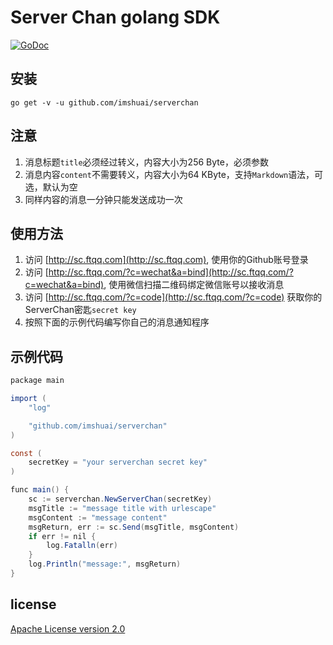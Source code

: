 # Server Chan golang SDK

[![GoDoc](https://godoc.org/github.com/imshuai/serverchan?status.svg)](https://godoc.org/github.com/imshuai/serverchan)
## 安装

`go get -v -u github.com/imshuai/serverchan`

## 注意

1.  消息标题`title`必须经过转义，内容大小为256 Byte，必须参数
2.  消息内容`content`不需要转义，内容大小为64 KByte，支持`Markdown`语法，可选，默认为空
3.  同样内容的消息一分钟只能发送成功一次

## 使用方法
1. 访问 [http://sc.ftqq.com](http://sc.ftqq.com), 使用你的Github账号登录
2. 访问 [http://sc.ftqq.com/?c=wechat&a=bind](http://sc.ftqq.com/?c=wechat&a=bind), 使用微信扫描二维码绑定微信账号以接收消息
3. 访问 [http://sc.ftqq.com/?c=code](http://sc.ftqq.com/?c=code) 获取你的ServerChan密匙`secret key`
4. 按照下面的示例代码编写你自己的消息通知程序

## 示例代码
```c#
package main

import (
	"log"

	"github.com/imshuai/serverchan"
)

const (
	secretKey = "your serverchan secret key"
)

func main() {
	sc := serverchan.NewServerChan(secretKey)
	msgTitle := "message title with urlescape"
	msgContent := "message content"
	msgReturn, err := sc.Send(msgTitle, msgContent)
	if err != nil {
		log.Fatalln(err)
	}
	log.Println("message:", msgReturn)
}
```
## license

[Apache License version 2.0](http://www.apache.org/licenses/)
